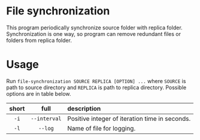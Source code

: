 # File synchronization

This program periodically synchronize source folder with replica folder. Synchronization is one way, so program can remove redundant files or folders from replica folder.

# Usage

Run `file-synchronization SOURCE REPLICA [OPTION] ...` where `SOURCE` is path to source directory and `REPLICA` is path to replica directory. Possible options are in table below.

| short |     full     | description                                    |
| :---: | :----------: | :--------------------------------------------- |
| `-i`  | `--interval` | Positive integer of iteration time in seconds. |
| `-l`  |   `--log`    | Name of file for logging.                      |
